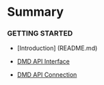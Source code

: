# Summary

### GETTING STARTED

* \[Introduction\] \(README.md\)



* [DMD API Interface](dmd-api-interface.md)
* [DMD API Connection](dmd-api-connection.md)



